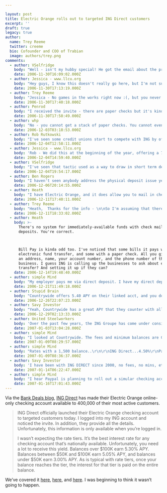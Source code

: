 ```yaml
---

layout: post
title: Electric Orange rolls out to targeted ING Direct customers
excerpt: ''
draft: true
legacy: true
author:
  name: Trey Reeme
  twitter: creeme
  bio: Cofounder and COO of Trabian
  image: authors/trey.png
comments:
  - author: VSelfridge
    body: "Well - isn't my hubby special! He got the email about the product last night - and promptly switched his balance from his ING Savings to the Checking. (Due to the great rate tiers - he can earn even more in Checking for his balance than the great Savings rate!) \r\n\r\nI didn't get an invite - <sigh> - so I guess I'll have to wait my turn. \r\n\r\nAn interesting wrinkle: \"It's America's first paperless checking account and you can be one of the first to have it.\" \r\nThey mention sending free \"electronic checks\" to people / billers - but no mention of ordering paper checks... Maybe this account doesn't have them? \r\n\r\nBut - with a free check card - who really needs paper checks anyway?! \r\n\r\n"
    date: 2006-11-30T16:09:02.000Z
  - author: Jessica - www.llcu.org
    body: "Hey guys, I know this doesn't really go here, but I'm not sure where else to put it. So  .  .  . \r\n\r\nAre there any more games in the works? Because as much as I love jumping that pit to the credit union and getting past the bankers, I am kinda hoping I can replace it with something new sometime. :)"
    date: 2006-11-30T17:13:19.000Z
  - author: Trey Reeme
    body: "Jessica - No games in the works right now :(, but you never know.  Our next big Open Source CU project is a total redesign, which is in the wireframe stage right now. \n\nV, I'm upset that I didn't get an invite either.  I'll just have to wait until February.  It feels like I've been left out of the club!\n\nAn old WSJ article (subscription required) doesn't shed a lot of light on the paper check issue, but it says, \n\nbq. \"Customers who sign up for the account will get a debit card instead of an actual checkbook. Instead, the bank will issue \"virtual checks\" by transferring funds between bank accounts. Customers can also request that the bank issue paper checks for payment purposes.\"\n\nI don't know if that means you can get a stack of preprinted checks for use on your printer at home, or if they'll issue paper checks like I believe some bill pay platforms do."
    date: 2006-11-30T17:40:18.000Z
  - author: Penrod
    body: "I received the invite - there are paper checks but it's kind of rigorous... from the FAQ:\r\n\r\nSend Paper Checks\r\n\r\nHow does the Send Paper Checks service work?  \r\nIt works just like your paper checkbook, but here you’re writing a check with your computer, not your pen. So it’s your online checkbook. That means it’s more convenient and saves money (you don’t have to worry about a stamp, envelope and getting to the post office), and it’s faster (we will send it via first-class mail the next business day after your request is made). In order to make payments for you in the most efficient way possible, if we can send a payment that you initiate using the Paper Checks service electronically, we will do so. \r\n\r\nWhen should I use the Send Paper Checks service? What can I use it for?   \r\nFor starters, if you need to get a payment to your recipient overnight (like for a past due bill), it’s the way to go. You’ll also want to use it to send checks to individuals, in case they can’t accept an Electric Check payment. For example, if you need to send money to your Aunt Mae and she doesn’t have computer access, you can send her a paper check. Another example is paying rent to a landlord. It’s also really helpful if you know you’re going to need a check for payment. For example, your son’s soccer team fee is due, you can mail yourself a paper check made out to the team, and hand it to the coach in person. Just make sure you do it several days in advance.   \r\n\r\nHow much does it cost to use the Send Paper Checks service?  \r\nThis service is free for checks sent via first-class mail. There is a $15.00 charge to send a check by courier the next business day – about the cost to send an overnight package.   \r\n\r\nWhat is the cut-off time to use the Send Paper Checks service to send a check via first-class mail?   \r\nYou should submit your request by 11:00 pm ET in order for it to be sent via first-class mail the next business day. If it’s a Saturday, it will be processed and sent on Monday. Checks sent via first-class mail will arrive in 2-5 business days.      \r\n\r\nWhat is the cut-off time to use the Send Paper Checks service to send a check via Overnight Courier?   \r\nYou must submit your request on our website by 3:00 pm ET in order for us to process it for next day delivery (unless it’s Saturday or Sunday, in which case it will be sent on Monday and arrive on Tuesday). And if you send a check on a federal holiday; the check will be sent the next business day.    "
    date: 2006-11-30T17:58:49.000Z
  - author: whp
    body: "No - you cannot get a stack of paper checks. You cannot even order checks from a 3rd party (they'll bounce, according to the CSRs).  You can mail a check to anyone with with Send Paper Check feature. I've signed up and if anyone is interested, I can send screenshots, other features, etc.  Just email me. whp8002@hotmail.com  \r\n\r\nI'm very excited about this since there are essentially no fees. I'm tired of getting nickeled and dimed by regular checking accounts (especially the \"Free\" ones). Plus I'll be earning a great rate.  "
    date: 2006-12-03T03:18:53.000Z
  - author: Rob Rutkowski
    body: "I've seen some credit unions start to compete with ING by offering large CDs for short terms to bring in members.  Promotions like a 7% interest rate up to a capped figure for set number of months.  On the transaction side, most credit unions have far superior checking and ACH transfer services."
    date: 2006-12-04T12:58:11.000Z
  - author: Jessica - www.llcu.org
    body: 'Rob - We did this at the beginning of the year, offering a 7 month CD at 7% up to $2500. We had a LOT of response from that. FYI. :)'
    date: 2006-12-04T14:59:40.000Z
  - author: VSelfridge
    body: "I've seen that tactic used as a way to draw in short term deposits - and possibly as a \"reward\" for opening new checking accounts... \r\n"
    date: 2006-12-04T19:54:17.000Z
  - author: Ben Rogers
    body: "I haven't seen anybody address the physical deposit issue yet. With ING's savings it is no big deal because you have to have a checking account elsewhere already. But if I were to make Electric Orange my primary checking account, how would I deposit the cash I get from grandma this Christmas? "
    date: 2006-12-06T20:14:55.000Z
  - author: Heath
    body: "I have Electric Orange, and it does allow you to mail in checks for deposit (or you could deposit them to another bank's checking account, and then transfer the money).\n\nFrom the Electric Orange FAQ:\n\nHow do I make deposits into my Electric Orange?\nYou can make deposits by setting up a Direct Deposit into your Electric Orange. You can also transfer money from another ING DIRECT account or a linked checking account into Electric Orange. This is done by clicking on the Transfer Money tab while you’re logged into ingdirect.com or by calling the Interactive Phone Service (1-888-ING-7868). Or, you can mail in checks to us at ING DIRECT, P.O. Box 60, St. Cloud, MN 56302-0060. If you choose to mail us a check, remember to write your Customer Number and account number on the front of the check.  "
    date: 2006-12-11T17:40:11.000Z
  - author: Trey Reeme
    body: "Heath,  Thanks for the info - \n\nSo I'm assuming that there's not a process to have your funds immediately available, which I've heard some FIs do offer for mail-in deposits.  (You know, a system where you could enter the deposit amount that you're mailing, and have the funds - or at least a portion thereof - available immediately.)"
    date: 2006-12-11T18:33:02.000Z
  - author: Heath
    body: >-
      There's no system for immediately-available funds with check mail-in
      deposits. You're correct.



      Bill Pay is kinda odd too. I've noticed that some bills it pays with
      electronic fund transfer, and some with a paper check. All you give them is
      an address, name, your account number, and the phone number of the
      business. I guess ING is calling up the businesses to ask about electronic
      transfer? And setting it up if they can?
    date: 2006-12-14T19:48:40.000Z
  - author: simple Mind
    body: "My employer pays me via direct deposit. I have my direct deposit set up so that a small amount of my check goes into ING (Like $25). When I do the direct deposit the funds are available on INGfor immediate withdrawl. I wonder if Direct Deposit will be available with this account. It all looks interesting. I am tired of getting fees here and there. I made a deposit to one bank. They charged me a $2.00 fee because I didn't tear all the tabs off my check. (What!) "
    date: 2006-12-21T11:49:18.000Z
  - author: Stupid Brain
    body: "Countrywide offers 5.40 APY on their linked acct, and you don't have all the gimmickry like electrical checks, ATM card, etc."
    date: 2006-12-26T22:07:23.000Z
  - author: Savy Investor
    body: "Yeah, Countrywide has a great APY that they counter with all those fees! Visit their site and read all about the fees they charge to earn back that 5.40 they pay out.  Not to mention you have to have $1000.00 to start the account and $50,000 min balance to get that \"great\" rate. And what's gimmickry about electrical checks and ATM Cards (free of surcharges!)...get with the times. "
    date: 2006-12-29T02:13:33.000Z
  - author: United Steelworkers
    body: 'Over the past few years, the ING Groupe has come under considerable scrutiny for a series of questionable business and investment practices.  Check out the facts at www.can-you-trust-ing.com  '
    date: 2007-01-03T13:04:28.000Z
  - author: simple Mind
    body: "I looked at Countrywide. The fees and minimum balances are God Awful. My Paypal account does better than that. \r\n\r\nJust about every company that has a high volume of customers will always have scrutiny. I had a savings account with ING since 2003. Great Rate.. No problems..  No hassle. I called customer service on several occasions. I never had to wait on hold for more than 30 seconds. Every agent I talked to was very polite.  Can I trust ING? Lets put it this way..  I watch my accounts like a hawk. I never had any fees taken out. and if they go broke I am FDIC insured anyway.  Yes.. I trust them.. \r\n\r\n"
    date: 2007-01-09T08:29:57.000Z
  - author: simple Mind
    body: "Rates with a 1,500 balance..\r\n\r\nING Direct...4.50%\r\nPaypal... 5.03%\r\nCountrwide Savingslink... 4.00%\r\nEmigrant 5.05%\r\nHSBC direct 5.05%\r\n"
    date: 2007-01-09T08:36:37.000Z
  - author: Savy Investor
    body: 'I have been with ING DIRECT since 2000, no fees, no mins, etc. Just like they promise. The service is great, website easy to use. Now Electric Orange, what more could you ask for? In my opinion, they are the only reason we even see rates like 4.5%apy.  Banks never used to offer deals like this to their customer. Before ING, I was just used to being ripped off by the fees and .20% rate! It cost me more to bank with my previous bank than I ever made in interest.  $12/mth to have an acct, atm fees, research fees, it was like they were charging me to hold my $$. Knowing full well they were investing that $$ elsewhere.'
    date: 2007-01-14T06:22:47.000Z
  - author: simple Mind
    body: "I hear Paypal is planning to roll out a simular checking account service. But ING needed to beat them to the punch. \r\n\r\nAs far as I know funds on Paypal are not FDIC insured. "
    date: 2007-01-16T17:01:43.000Z
---
```


<p>Via the <a href="http://bankdeals.blogspot.com/2006/11/ing-directs-new-checking-account-now.html">Bank Deals blog</a>, <a href="http://home.ingdirect.com/"><span class="caps">ING</span> Direct</a> has made their Electric Orange online-only checking account available to 400,000 of their most active customers.</p>
<blockquote><p><span class="caps">ING</span> Direct officially launched their Electric Orange checking account to targeted customers today. I logged into my <span class="caps">ING</span> account and noticed the invite. In addition, they provide all the details. Unfortunately, this information is only available when you&#8217;re logged in.</p><p>I wasn&#8217;t expecting the rate tiers. It&#8217;s the best interest rate for any checking account that&#8217;s nationally available. Unfortunately, you need a lot to receive this yield. Balances over $100K earn 5.30% <span class="caps">APY</span>. Balances between $50K and $100K earn 5.05% <span class="caps">APY</span>, and balances under $50K earn 3.00% <span class="caps">APY</span>. As is typical with rate tiers, once your balance reaches the tier, the interest for that tier is paid on the entire balance.</p></blockquote>
<p>We&#8217;ve covered it <a href="http://opensourcecu.com/articles/2006/04/11/ing-about-to-roll-out-electric-orange-checking">here</a>, <a href="http://opensourcecu.com/articles/2006/06/22/new-study-out-on-online-only-high-yield-accounts">here</a>, and <a href="http://opensourcecu.com/articles/2006/09/28/hurry-up-and-get-here-ing-directs-electric-orange-checking">here</a>.  I was beginning to think it wasn&#8217;t going to happen.</p>
